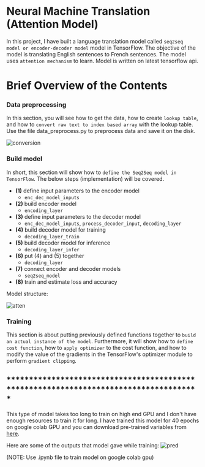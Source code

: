 # Neural Machine Translation (Attention Model)

In this project, I have built a language translation model called `seq2seq model or encoder-decoder model` model in TensorFlow. The objective of the model is translating English sentences to French sentences.
The model uses `attention mechanism` to learn. Model is written on latest tensorflow api.


# Brief Overview of the Contents
### Data preprocessing
In this section, you will see how to get the data, how to create `lookup table`, and how to `convert raw text to index based array` with the lookup table.
Use the file data_preprocess.py to preprocess data and save it on the disk.


![conversion](https://user-images.githubusercontent.com/26195811/44616221-799a7c00-a869-11e8-9c90-ee86233731e9.png)


### Build model
In short, this section will show how to `define the Seq2Seq model in TensorFlow`. The below steps (implementation) will be covered.
- __(1)__ define input parameters to the encoder model
  - `enc_dec_model_inputs`
- __(2)__ build encoder model
  - `encoding_layer`
- __(3)__ define input parameters to the decoder model
  - `enc_dec_model_inputs`, `process_decoder_input`, `decoding_layer`
- __(4)__ build decoder model for training
  - `decoding_layer_train`
- __(5)__ build decoder model for inference
  - `decoding_layer_infer`
- __(6)__ put (4) and (5) together
  - `decoding_layer`
- __(7)__ connect encoder and decoder models
  - `seq2seq_model`
- __(8)__ train and estimate loss and accuracy

Model structure:


![atten](https://user-images.githubusercontent.com/26195811/44616233-b8303680-a869-11e8-80e5-270d571228fe.png)

### Training
This section is about putting previously defined functions together to `build an actual instance of the model`. Furthermore, it will show how to `define cost function`, how to `apply optimizer` to the cost function, and how to modify the value of the gradients in the TensorFlow's optimizer module to perform `gradient clipping`.







## *************************************************************************************






This type of model takes too long to train on high end GPU and I don't have enough resources to train it for long. I have trained 
this model for 40 epochs on google colab GPU and you can download pre-trained variables from [here](https://drive.google.com/open?id=1wBfBJn1VKmOzQpP8W0vRa8Crc9QjePNd).


Here are some of the outputs that model gave while training:
![pred](https://user-images.githubusercontent.com/26195811/44616335-bcf5ea00-a86b-11e8-8cab-2ddb9e16c0a1.png)





(NOTE: Use .ipynb file to train model on google colab gpu)
